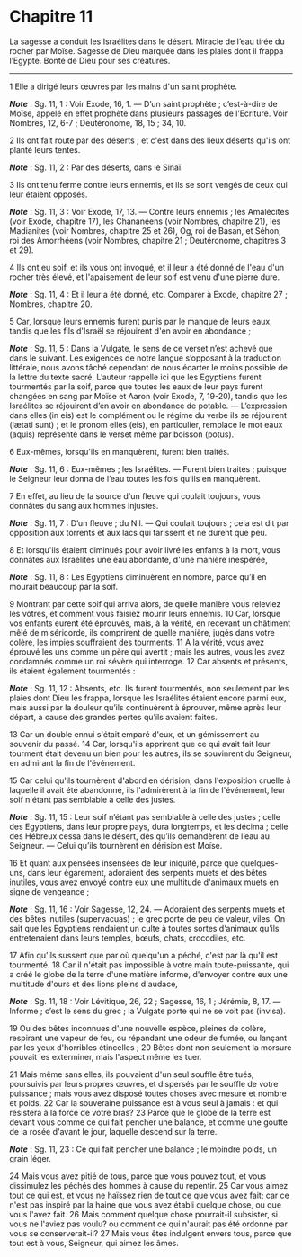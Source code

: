 # Chapitre 11

La sagesse a conduit les Israélites dans le désert.
Miracle de l’eau tirée du rocher par Moïse.
Sagesse de Dieu marquée dans les plaies dont il frappa l’Egypte.
Bonté de Dieu pour ses créatures.

***

1 Elle a dirigé leurs œuvres par les mains d'un saint prophète.

***Note*** :  Sg. 11, 1 : Voir Exode, 16, 1. ― D’un saint prophète ; c’est-à-dire de Moïse, appelé en effet prophète dans plusieurs passages de l’Ecriture. Voir Nombres, 12, 6-7 ; Deutéronome, 18, 15 ; 34, 10.

2 Ils ont fait route par des déserts ; et c'est dans des lieux déserts qu'ils ont planté leurs tentes.

***Note*** :  Sg. 11, 2 : Par des déserts, dans le Sinaï.

3 Ils ont tenu ferme contre leurs ennemis, et ils se sont vengés de ceux qui leur étaient opposés.

***Note*** :  Sg. 11, 3 : Voir Exode, 17, 13. ― Contre leurs ennemis ; les Amalécites (voir Exode, chapitre 17), les Chananéens (voir Nombres, chapitre 21), les Madianites (voir Nombres, chapitre 25 et 26), Og, roi de Basan, et Séhon, roi des Amorrhéens (voir Nombres, chapitre 21 ; Deutéronome, chapitres 3 et 29).

4 Ils ont eu soif, et ils vous ont invoqué, et il leur a été donné de l'eau d'un rocher très élevé, et l'apaisement de leur soif est venu d'une pierre dure.

***Note*** :  Sg. 11, 4 : Et il leur a été donné, etc. Comparer à Exode, chapitre 27 ; Nombres, chapitre 20.


5 Car, lorsque leurs ennemis furent punis par le manque de leurs eaux, tandis que les fils d'Israël se réjouirent d'en avoir en abondance ;

***Note*** :  Sg. 11, 5 : Dans la Vulgate, le sens de ce verset n’est achevé que dans le suivant. Les exigences de notre langue s’opposant à la traduction littérale, nous avons tâché cependant de nous écarter le moins possible de la lettre du texte sacré. L’auteur rappelle ici que les Egyptiens furent tourmentés par la soif, parce que toutes les eaux de leur pays furent changées en sang par Moïse et Aaron (voir Exode, 7, 19-20), tandis que les Israélites se réjouirent d’en avoir en abondance de potable. ― L’expression dans elles (in eis) est le complément ou le régime du verbe ils se réjouirent (lætati sunt) ; et le pronom elles (eis), en particulier, remplace le mot eaux (aquis) représenté dans le verset même par boisson (potus).

6 Eux-mêmes, lorsqu'ils en manquèrent, furent bien traités.

***Note*** :  Sg. 11, 6 : Eux-mêmes ; les Israélites. ― Furent bien traités ; puisque le Seigneur leur donna de l’eau toutes les fois qu’ils en manquèrent.

7 En effet, au lieu de la source d'un fleuve qui coulait toujours, vous donnâtes du sang aux hommes injustes.

***Note*** :  Sg. 11, 7 : D’un fleuve ; du Nil. ― Qui coulait toujours ; cela est dit par opposition aux torrents et aux lacs qui tarissent et ne durent que peu.

8 Et lorsqu'ils étaient diminués pour avoir livré les enfants à la mort, vous donnâtes aux Israélites une eau abondante, d'une manière inespérée,

***Note*** :  Sg. 11, 8 : Les Egyptiens diminuèrent en nombre, parce qu’il en mourait beaucoup par la soif.

9 Montrant par cette soif qui arriva alors, de quelle manière vous releviez les vôtres, et comment vous faisiez mourir leurs ennemis. 10 Car, lorsque vos enfants eurent été éprouvés, mais, à la vérité, en recevant un châtiment mêlé de miséricorde, ils comprirent de quelle manière, jugés dans votre colère, les impies souffraient des tourments. 11 A la vérité, vous avez éprouvé les uns comme un père qui avertit ; mais les autres, vous les avez condamnés comme un roi sévère qui interroge. 12 Car absents et présents, ils étaient également tourmentés :

***Note*** :  Sg. 11, 12 : Absents, etc. Ils furent tourmentés, non seulement par les plaies dont Dieu les frappa, lorsque les Israélites étaient encore parmi eux, mais aussi par la douleur qu’ils continuèrent à éprouver, même après leur départ, à cause des grandes pertes qu’ils avaient faites.

13 Car un double ennui s'était emparé d'eux, et un gémissement au souvenir du passé. 14 Car, lorsqu'ils apprirent que ce qui avait fait leur tourment était devenu un bien pour les autres, ils se souvinrent du Seigneur, en admirant la fin de l'événement.


15 Car celui qu'ils tournèrent d'abord en dérision, dans l'exposition cruelle à laquelle il avait été abandonné, ils l'admirèrent à la fin de l'événement, leur soif n'étant pas semblable à celle des justes.

***Note*** :  Sg. 11, 15 : Leur soif n’étant pas semblable à celle des justes ; celle des Egyptiens, dans leur propre pays, dura longtemps, et les décima ; celle des Hébreux cessa dans le désert, dès qu’ils demandèrent de l’eau au Seigneur. ― Celui qu’ils tournèrent en dérision est Moïse.

16 Et quant aux pensées insensées de leur iniquité, parce que quelques-uns, dans leur égarement, adoraient des serpents muets et des bêtes inutiles, vous avez envoyé contre eux une multitude d'animaux muets en signe de vengeance ;

***Note*** :  Sg. 11, 16 : Voir Sagesse, 12, 24. ― Adoraient des serpents muets et des bêtes inutiles (supervacuas) ; le grec porte de peu de valeur, viles. On sait que les Egyptiens rendaient un culte à toutes sortes d‘animaux qu’ils entretenaient dans leurs temples, bœufs, chats, crocodiles, etc.

17 Afin qu'ils sussent que par où quelqu'un a péché, c'est par là qu'il est tourmenté. 18 Car il n'était pas impossible à votre main toute-puissante, qui a créé le globe de la terre d'une matière informe, d'envoyer contre eux une multitude d'ours et des lions pleins d'audace,

***Note*** :  Sg. 11, 18 : Voir Lévitique, 26, 22 ; Sagesse, 16, 1 ; Jérémie, 8, 17. ― Informe ; c’est le sens du grec ; la Vulgate porte qui ne se voit pas (invisa).

19 Ou des bêtes inconnues d'une nouvelle espèce, pleines de colère, respirant une vapeur de feu, ou répandant une odeur de fumée, ou lançant par les yeux d'horribles étincelles ; 20 Bêtes dont non seulement la morsure pouvait les exterminer, mais l'aspect même les tuer.


21 Mais même sans elles, ils pouvaient d'un seul souffle être tués, poursuivis par leurs propres œuvres, et dispersés par le souffle de votre puissance ; mais vous avez disposé toutes choses avec mesure et nombre et poids. 22 Car la souveraine puissance est à vous seul à jamais : et qui résistera à la force de votre bras? 23 Parce que le globe de la terre est devant vous comme ce qui fait pencher une balance, et comme une goutte de la rosée d'avant le jour, laquelle descend sur la terre.

***Note*** :  Sg. 11, 23 : Ce qui fait pencher une balance ; le moindre poids, un grain léger.

24 Mais vous avez pitié de tous, parce que vous pouvez tout, et vous dissimulez les péchés des hommes à cause du repentir. 25 Car vous aimez tout ce qui est, et vous ne haïssez rien de tout ce que vous avez fait; car ce n'est pas inspiré par la haine que vous avez établi quelque chose, ou que vous l'avez fait. 26 Mais comment quelque chose pourrait-il subsister, si vous ne l'aviez pas voulu? ou comment ce qui n'aurait pas été ordonné par vous se conserverait-il? 27 Mais vous êtes indulgent envers tous, parce que tout est à vous, Seigneur, qui aimez les âmes.

